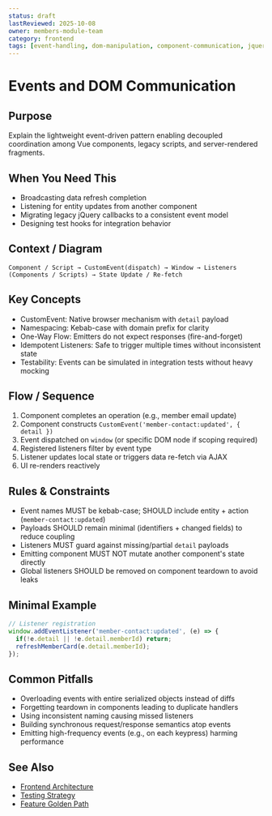 ```yaml
---
status: draft
lastReviewed: 2025-10-08
owner: members-module-team
category: frontend
tags: [event-handling, dom-manipulation, component-communication, jquery]
---
```


# Events and DOM Communication

## Purpose
Explain the lightweight event-driven pattern enabling decoupled coordination among Vue components, legacy scripts, and server-rendered fragments.

## When You Need This
- Broadcasting data refresh completion
- Listening for entity updates from another component
- Migrating legacy jQuery callbacks to a consistent event model
- Designing test hooks for integration behavior

## Context / Diagram
```
Component / Script → CustomEvent(dispatch) → Window → Listeners (Components / Scripts) → State Update / Re-fetch
```

## Key Concepts
- CustomEvent: Native browser mechanism with `detail` payload
- Namespacing: Kebab-case with domain prefix for clarity
- One-Way Flow: Emitters do not expect responses (fire-and-forget)
- Idempotent Listeners: Safe to trigger multiple times without inconsistent state
- Testability: Events can be simulated in integration tests without heavy mocking

## Flow / Sequence
1. Component completes an operation (e.g., member email update)
2. Component constructs `CustomEvent('member-contact:updated', { detail })`
3. Event dispatched on `window` (or specific DOM node if scoping required)
4. Registered listeners filter by event type
5. Listener updates local state or triggers data re-fetch via AJAX
6. UI re-renders reactively

## Rules & Constraints
- Event names MUST be kebab-case; SHOULD include entity + action (`member-contact:updated`)
- Payloads SHOULD remain minimal (identifiers + changed fields) to reduce coupling
- Listeners MUST guard against missing/partial `detail` payloads
- Emitting component MUST NOT mutate another component's state directly
- Global listeners SHOULD be removed on component teardown to avoid leaks

## Minimal Example
```javascript
// Listener registration
window.addEventListener('member-contact:updated', (e) => {
  if(!e.detail || !e.detail.memberId) return;
  refreshMemberCard(e.detail.memberId);
});
```

## Common Pitfalls
- Overloading events with entire serialized objects instead of diffs
- Forgetting teardown in components leading to duplicate handlers
- Using inconsistent naming causing missed listeners
- Building synchronous request/response semantics atop events
- Emitting high-frequency events (e.g., on each keypress) harming performance

## See Also
- [Frontend Architecture](../Frontend/frontend-architecture.md)
- [Testing Strategy](../Quality/testing-strategy.md)
- [Feature Golden Path](../Guides/feature-golden-path.md)
